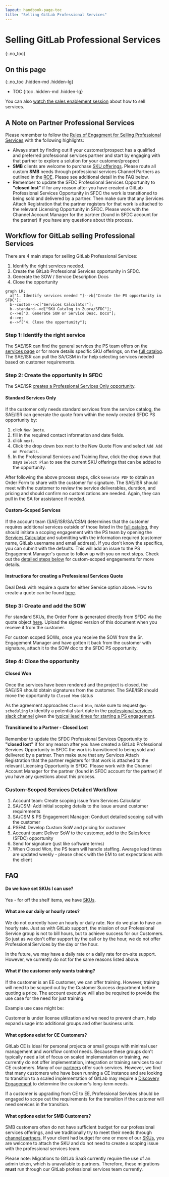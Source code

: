 ```yaml
---
layout: handbook-page-toc
title: "Selling GitLab Professional Services"
---
```

# Selling GitLab Professional Services
{:.no_toc}

## On this page
{:.no_toc .hidden-md .hidden-lg}

- TOC
{:toc .hidden-md .hidden-lg}

You can also [watch the sales enablement session](/handbook/customer-success/professional-services-engineering/sales-enablement) about how to sell services.

## A Note on Partner Professional Services
Please remember to follow the [Rules of Engagment for Selling Professional Services](/handbook/sales/selling-professional-services) with the following highlights:
- Always start by finding out if your customer/prospect has a qualified and preferred professional services partner and start by engaging with that partner to explore a solution for your customer/prospect
- **SMB** clients are welcome to purchase [SKU offerings](/services/catalog/). Please route all custom **SMB** needs through professional services Channel Partners as outlined in the [ROE](/handbook/sales/selling-professional-services). Please see additional detail in the FAQ below.
- Remember to update the SFDC Professional Services Opportunity to **"closed lost"** if for any reason after you have created a GitLab Professional Services Opportunity in SFDC the work is transitioned to being sold and delivered by a partner.  Then make sure that any Services Attach Registration that the partner registers for that work is attached to the relevant Licensing Opportunity in SFDC.  Please work with the Channel Account Manager for the partner (found in SFDC account for the partner) if you have any questions about this process.

## Workflow for GitLab selling Professional Services

There are 4 main steps for selling GitLab Professional Services:
1. Identify the right services needed.
1. Create the GitLab Professional Services opportunity in SFDC.
1. Generate the SOW / Service Description Docs
1. Close the opportunity

```mermaid
graph LR;
  a["1. Identify services needed "]-->b["Create the PS opportunity in SFDC"];
  b--custom-->c["Services Calculator"];
  b--standard-->d["SKU Catalog in Zuora/SFDC"];
  c-->e["3. Generate SOW or Service Desc. Docs"];
  d-->e;
  e-->f["4. Close the opportunity"];
```

### Step 1: Identify the right service

The SAE/ISR can find the general services the PS team offers on the [services page](/services/) or for more details specific SKU offerings, on the [full catalog](/services/catalog/). The SAE/ISR can pull the SA/CSM in for help selecting services needed based on customer requirements.

### Step 2: Create the opportunity in SFDC

The SAE/ISR [creates a Professional Services Only opportunity](/handbook/sales/field-operations/gtm-resources/).

#### Standard Services Only
If the customer only needs standard services from the service catalog, the SAE/ISR can generate the quote from within the newly created SFDC PS opportunity by:
1. click `New Quote`.
1. fill in the required contact information and date fields.
1. click `next`.
1. Click the drop down box next to the New Quote Flow and select `Add Add on Products`.
1. In the Professional Services and Training Row, click the drop down that says `Select Plan` to see the current SKU offerings that can be added to the opportunity.

After following the above process steps, click `Generate PDF` to obtain an Order Form to share with the customer for signature.  The SAE/ISR should meet with the customer to review the service deliverables, duration, and pricing and should confirm no customizations are needed. Again, they can pull in the SA for assistance if needed.

#### Custom-Scoped Services
If the account team (SAE/ISR/SA/CSM) determines that the customer requires additional services outside of those listed in the [full catalog](/services/catalog/), they should initiate a scoping engagement with the PS team by opening the [Services Calculator](http://services-calculator.gitlab.io/) and submitting with the information required (customer name, GitLab username and email address). If you don't know the specifics, you can submit with the defaults. This will add an issue to the  PS Engagement Manager's queue to follow up with you on next steps. Check out the [detailed steps below](#custom-scoped-services-detailed-workflow) for custom-scoped engagements for more details.

#### Instructions for creating a Professional Services Quote
Deal Desk with require a quote for either Service option above.  How to create a quote can be found [here](https://about.gitlab.com/handbook/sales/field-operations/sales-operations/deal-desk/#professional-services-quote).

### Step 3: Create and add the SOW

For standard SKUs, the Order Form is generated directly from SFDC via the quote object [here](https://about.gitlab.com/handbook/sales/field-operations/sales-operations/deal-desk/#professional-services-quote). Upload the signed version of this document when you receive it from the customer.

For custom scoped SOWs, once you receive the SOW from the Sr. Engagement Manager and have gotten it back from the customer with signature, attach it to the SOW doc to the SFDC PS opportunity.

### Step 4: Close the opportunity

#### Closed Won
Once the services have been rendered and the project is closed, the SAE/ISR should obtain signatures from the customer. The SAE/ISR should move the opportunity to `Closed Won` status

As the agreement approaches `Closed Won`, make sure to request `@ps-scheduling` to  identify a potential start date in the [professional services slack channel](/handbook/customer-success/professional-services-engineering/working-with/#slack) given the [typical lead times for starting a PS engagement](/handbook/customer-success/professional-services-engineering/working-with/#lead-time-for-starting-a-professional-services-engagement).

#### Transitioned to a Partner - Closed Lost
Remember to update the SFDC Professional Services Opportunity to **"closed lost"** if for any reason after you have created a GitLab Professional Services Opportunity in SFDC the work is transitioned to being sold and delivered by a partner.  Then make sure that any Services Attach Registration that the partner registers for that work is attached to the relevant Licensing Opportunity in SFDC.  Please work with the Channel Account Manager for the partner (found in SFDC account for the partner) if you have any questions about this process.

### Custom-Scoped Services Detailed Workflow

1. Account team: Create scoping issue from Services Calculator
1. SA/CSM: Add initial scoping details to the issue around customer requirements
1. SA/CSM & PS Engagement Manager: Conduct detailed scoping call with the customer
1. PSEM: Develop Custom SoW and pricing for customer
1. Account team: Deliver SoW to the customer, add to the Salesforce (SFDC) opportunity
1. Send for signature (just like software terms)
1. When Closed Won, the PS team will handle staffing. Average lead times are updated weekly -  please check with the EM to set expectations with the client


<!-- ### Detailed Process

1. Sales and account team to introduce early in discussions.
1. The SA can do basic scoping and use the [calculator](/handbook/customer-success/professional-services-engineering/selling/#services-calculator) for an estimate.
  - This should be a good estimate to secure budget.
1. Customer should execute Subscription Agreement AND Consulting Services Agreement.
1. The SA can use the [custom SoW scoping details](/handbook/customer-success/professional-services-engineering/scoping/) page to help drive the conversation and uncover required capabilities for the custom SoW.
1. The SA will create the SoW from the [calculator](/handbook/customer-success/professional-services-engineering/selling/#services-calculator), scoping the project and estimating both schedule and cost for the SoW.
1. The calculator automatically creates an approval issue on the [SoW Proposal Approval board](https://gitlab.com/groups/gitlab-com/customer-success/professional-services-group/-/boards/1353982?&label_name[]=Services%20Calculator).
1. SA: Check and add any more details to the issue created on the SoW Proposal Approval board.
1. SA: Fill out any additional scoping details. Ensure the issue is assigned to a Solutions Manager for review, and move it to the `proposal::Scoping` step.
1. SA & PSE: Conduct more detailed scoping call (only when needed) to [prepare SoW](/handbook/customer-success/professional-services-engineering/#statement-of-work-creation).
1. If there are additional scoping questions needed to scope the engagement, Professional Services Engineering will inform the account team within three (3) business days of this call.
1. Once all scoping questions are complete, move the SoW to the `proposal::Writing` step.
1. Once written, move the SoW to the `proposal::Cost Estimate` step where a Manager of Professional Services will provide a [cost estimate](/handbook/customer-success/vision/#professional-services-standard-cost) used to calculate the expected margin for the project. It will be completed and ready for the account team review within one (1) business week.
1. Move the SoW to the `proposal::ReadyForApproval` step.
1. The SoW is approved by the Senior Director of Professional Services or VP of Customer Success.
1. Move the SoW to the `proposal::Approved` step. Assign the issue to the SA for delivery to the customer via the account team. -->

## FAQ

#### Do we have set SKUs I can use?

Yes - for off the shelf items, we have [SKUs](/services/catalog/).

#### What are our daily or hourly rates?

We do not currently have an hourly or daily rate.  Nor do we plan to have an hourly rate.  Just as with GitLab support, the mission of our Professional Service group is not to bill hours, but to achieve success for our Customers.  So just as we don't offer support by the call or by the hour, we do not offer Professional Services by the day or the hour.

In the future, we may have a daily rate or a daily rate for on-site support.  However, we currently do not for the same reasons listed above.

#### What if the customer only wants training?

If the customer is an EE customer, we can offer training.  However, training will need to be scoped out by the Customer Success department before quoting a price.  The account executive will also be required to provide the use case for the need for just training.

Example use case might be:

Customer is under license utilization and we need to prevent churn, help expand usage into additional groups and other business units.

#### What options exist for CE Customers?

GitLab CE is ideal for personal projects or small groups with minimal user management and workflow control needs.  Because these groups don't typically need a lot of focus on scaled implementation or training, we currently do not offer implementation, integration or training services to our CE customers.  Many of our [partners](/partners/) offer such services.  However, we find that many customers who have been running a CE instance and are looking to transition to a scaled implementation of GitLab may require a [Discovery Engagement](/handbook/customer-success/professional-services-engineering/offerings/#discovery-engagement) to determine the customer's long-term needs.

If a customer is upgrading from CE to EE, Professional Services should be engaged to scope out the requirements for the transition if the customer will need services in the transition.

#### What options exist for SMB Customers?

SMB customers often do not have sufficient budget for our professional services offerings, and we traditionally try to meet their needs through [channel partners](https://about.gitlab.com/partners/). If your client had budget for one or more of our [SKUs](/services/catalog/), you are welcome to attach the SKU and do not need to create a scoping issue with the professional services team. 

Please note: Migrations to GitLab SaaS currently require the use of an admin token, which is unavailable to partners. Therefore, these migrations **must** run through our GitLab professional services team currently.
